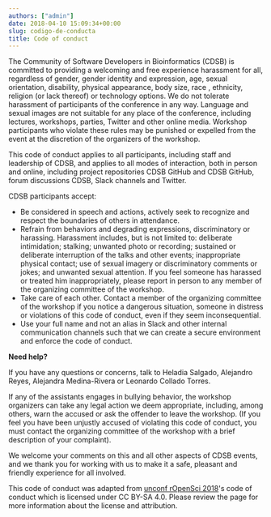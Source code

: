 ```yaml
---
authors: ["admin"]
date: 2018-04-10 15:09:34+00:00
slug: codigo-de-conducta
title: Code of conduct
---
```


The Community of Software Developers in Bioinformatics (CDSB) is committed to providing a welcoming and free experience harassment for all, regardless of gender, gender identity and expression, age, sexual orientation, disability, physical appearance, body size, race , ethnicity, religion (or lack thereof) or technology options. We do not tolerate harassment of participants of the conference in any way. Language and sexual images are not suitable for any place of the conference, including lectures, workshops, parties, Twitter and other online media. Workshop participants who violate these rules may be punished or expelled from the event at the discretion of the organizers of the workshop.

This code of conduct applies to all participants, including staff and leadership of CDSB, and applies to all modes of interaction, both in person and online, including project repositories CDSB GitHub and CDSB GitHub, forum discussions CDSB, Slack channels and Twitter.

CDSB participants accept:

* Be considered in speech and actions, actively seek to recognize and respect the boundaries of others in attendance.
* Refrain from behaviors and degrading expressions, discriminatory or harassing. Harassment includes, but is not limited to: deliberate intimidation; stalking; unwanted photo or recording; sustained or deliberate interruption of the talks and other events; inappropriate physical contact; use of sexual imagery or discriminatory comments or jokes; and unwanted sexual attention. If you feel someone has harassed or treated him inappropriately, please report in person to any member of the organizing committee of the workshop.
* Take care of each other. Contact a member of the organizing committee of the workshop if you notice a dangerous situation, someone in distress or violations of this code of conduct, even if they seem inconsequential.
* Use your full name and not an alias in Slack and other internal communication channels such that we can create a secure environment and enforce the code of conduct.

**Need help?**

If you have any questions or concerns, talk to Heladia Salgado, Alejandro Reyes, Alejandra Medina-Rivera or Leonardo Collado Torres.

If any of the assistants engages in bullying behavior, the workshop organizers can take any legal action we deem appropriate, including, among others, warn the accused or ask the offender to leave the workshop. (If you feel you have been unjustly accused of violating this code of conduct, you must contact the organizing committee of the workshop with a brief description of your complaint).

We welcome your comments on this and all other aspects of CDSB events, and we thank you for working with us to make it a safe, pleasant and friendly experience for all involved.

This code of conduct was adapted from [unconf rOpenSci 2018](http://unconf18.ropensci.org/coc.html)'s code of conduct  which is licensed under CC BY-SA 4.0. Please review the page for more information about the license and attribution.
